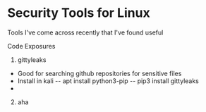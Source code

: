 # Security Tools for Linux
Tools I've come across recently that I've found useful

Code Exposures
1) gittyleaks
- Good for searching github repositories for sensitive files
- Install in kali
-- apt install python3-pip
-- pip3 install gittyleaks
- 

2) aha
